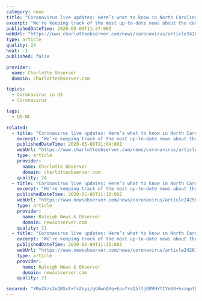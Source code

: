 ```yaml
---
category: news
title: "Coronavirus live updates: Here’s what to know in North Carolina on May 9 | Charlotte Observer"
excerpt: "We’re keeping track of the most up-to-date news about the coronavirus in North Carolina. Check back for updates. At least 14,007 people in North Carolina have tested positive for the coronavirus as of Saturday morning,"
publishedDateTime: 2020-05-09T11:37:00Z
webUrl: "https://www.charlotteobserver.com/news/coronavirus/article242612936.html"
type: article
quality: 24
heat: -1
published: false

provider:
  name: Charlotte Observer
  domain: charlotteobserver.com

topics:
  - Coronavirus in US
  - Coronavirus

tags:
  - US-NC

related:
  - title: "Coronavirus live updates: Here’s what to know in North Carolina on May 8 | Charlotte Observer"
    excerpt: "We’re keeping track of the most up-to-date news about the coronavirus in North Carolina. Check back for updates. At least 13,954 people in North Carolina have tested positive for the coronavirus as of Friday morning,"
    publishedDateTime: 2020-05-08T11:04:00Z
    webUrl: "https://www.charlotteobserver.com/news/coronavirus/article242582566.html"
    type: article
    provider:
      name: Charlotte Observer
      domain: charlotteobserver.com
    quality: 24
  - title: "Coronavirus live updates: Here’s what to know in North Carolina on May 8 | Raleigh News & Observer"
    excerpt: "We’re keeping track of the most up-to-date news about the coronavirus in North Carolina. Check back for updates. At least 13,541 people in North Carolina have tested positive for the coronavirus, and 513 have died,"
    publishedDateTime: 2020-05-08T11:10:00Z
    webUrl: "https://www.newsobserver.com/news/coronavirus/article242582566.html"
    type: article
    provider:
      name: Raleigh News & Observer
      domain: newsobserver.com
    quality: 21
  - title: "Coronavirus live updates: Here’s what to know in North Carolina on May 9 | Raleigh News & Observer"
    excerpt: "We’re keeping track of the most up-to-date news about the coronavirus in North Carolina. Check back for updates. At least 14,007 people in North Carolina have tested positive for the coronavirus as of Saturday morning,"
    publishedDateTime: 2020-05-09T11:35:00Z
    webUrl: "https://www.newsobserver.com/news/coronavirus/article242612936.html"
    type: article
    provider:
      name: Raleigh News & Observer
      domain: newsobserver.com
    quality: 21

secured: "XRwZ8zs3uQNSxI+fvZoyi/gGAwnQYq+Epv7rsQ5ltjOBVHYTIYmSU+bxzqofDNd72msuAirdF3ncNp/hzCQ1/basTa9xW+JZTHvoGpx9+2AUTKcD8veFly490VFlYJx6E5CZP5b9Qi/qa5ykNBRGspSn+lor0aJG+JwVIJd5pvIO5ShEFDuU0ScWbBIbCeLtIU7IdByqp0zbZiorJlyPrsIn6+BRswjdJt2OXPMxW6E72uL1BaVkFB2zz5wEznvyRVLSYBSqiUFS92gRpIqnVXlrEsZ+iJzH28WzewfmFIY8+nkmes300pn+BDpGcKCjHLDRNP371yf8yeKvXEE5W7d9mZG3m5BwBIDcpRMy7aO/rlFyKow9ZhDwzYRdvguG8/g8T1x1ZntlxZOrbZWw2pxswGIjuI8dnS1BnAclEKS7QudkIZH4qPjNHeFz9IFHVHDObpVUQwDCifwqpHXtN3NMRoB71HHiYBZPprHzZ68=;ph0ViC1lgKwVgI+ufXpIVA=="
---
```



